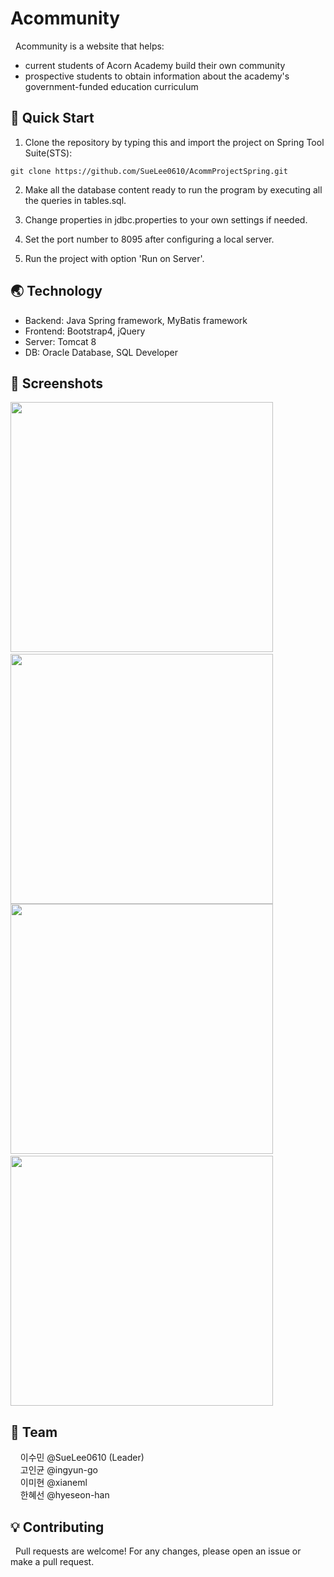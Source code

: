# Acommunity

&nbsp; Acommunity is a website that helps:
- current students of Acorn Academy build their own community
- prospective students to obtain information about the academy's government-funded education curriculum

## 👋  Quick Start

1. Clone the repository by typing this and import the project on Spring Tool Suite(STS):
```
git clone https://github.com/SueLee0610/AcommProjectSpring.git
```
2. Make all the database content ready to run the program by executing all the queries in tables.sql.

3. Change properties in jdbc.properties to your own settings if needed.

4. Set the port number to 8095 after configuring a local server.

5. Run the project with option 'Run on Server'.

## 🌏 Technology
- Backend: Java Spring framework, MyBatis framework
- Frontend: Bootstrap4, jQuery
- Server: Tomcat 8
- DB: Oracle Database, SQL Developer

## 🌄 Screenshots
<img src="https://user-images.githubusercontent.com/29162954/104170436-68824380-5401-11eb-9589-2fba1b33fe2f.png" width="420" height="400"> &nbsp;&nbsp; <img src="https://user-images.githubusercontent.com/29162954/104169707-450ac900-5400-11eb-90af-75ea1d629fe6.png" width="420" height="400">
<img src="https://user-images.githubusercontent.com/29162954/104169715-4805b980-5400-11eb-86ba-1a32e42b5f7c.png" width="420" height="400"> &nbsp;&nbsp; <img src="https://user-images.githubusercontent.com/29162954/104169722-4b00aa00-5400-11eb-8608-d3c16ef9beec.png" width="420" height="400">

## 👥 Team
&nbsp; &nbsp; 이수민 @SueLee0610 (Leader)\
&nbsp; &nbsp; 고인균 @ingyun-go\
&nbsp; &nbsp; 이미현 @xianeml\
&nbsp; &nbsp; 한혜선 @hyeseon-han

## 💡 Contributing
&nbsp; Pull requests are welcome! For any changes, please open an issue or make a pull request.

